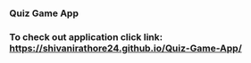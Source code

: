 ### Quiz Game App
 
 ### To check out application click link: https://shivanirathore24.github.io/Quiz-Game-App/
